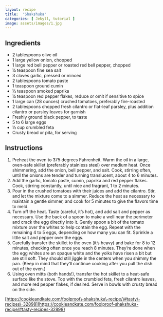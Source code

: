 ```yaml
---
layout: recipe
title:  "Shakshuka"
categories: [ Jekyll, tutorial ]
image: assets/images/1.jpg
---
```

## Ingredients

- 2 tablespoons olive oil
- 1 large yellow onion, chopped
- 1 large red bell pepper or roasted red bell pepper, chopped
- ¼ teaspoon fine sea salt
- 3 cloves garlic, pressed or minced
- 2 tablespoons tomato paste
- 1 teaspoon ground cumin
- ½ teaspoon smoked paprika
- ¼ teaspoon red pepper flakes, reduce or omit if sensitive to spice
- 1 large can \(28 ounces\) crushed tomatoes, preferably fire\-roasted
- 2 tablespoons chopped fresh cilantro or flat\-leaf parsley, plus addition cilantro or parsley leaves for garnish
- Freshly ground black pepper, to taste
- 5 to 6 large eggs
- ½ cup crumbled feta
- Crusty bread or pita, for serving

## Instructions

1. Preheat the oven to 375 degrees Fahrenheit. Warm the oil in a large, oven\-safe skillet \(preferably stainless steel\) over medium heat. Once shimmering, add the onion, bell pepper, and salt. Cook, stirring often, until the onions are tender and turning translucent, about 4 to 6 minutes.
2. Add the garlic, tomato paste, cumin, paprika and red pepper flakes. Cook, stirring constantly, until nice and fragrant, 1 to 2 minutes.
3. Pour in the crushed tomatoes with their juices and add the cilantro. Stir, and let the mixture come to a simmer. Reduce the heat as necessary to maintain a gentle simmer, and cook for 5 minutes to give the flavors time to meld.
4. Turn off the heat. Taste \(careful, it’s hot\), and add salt and pepper as necessary. Use the back of a spoon to make a well near the perimeter and crack the egg directly into it. Gently spoon a bit of the tomato mixture over the whites to help contain the egg. Repeat with the remaining 4 to 5 eggs, depending on how many you can fit. Sprinkle a little salt and pepper over the eggs.
5. Carefully transfer the skillet to the oven \(it’s heavy\) and bake for 8 to 12 minutes, checking often once you reach 8 minutes. They’re done when the egg whites are an opaque white and the yolks have risen a bit but are still soft. They should still jiggle in the centers when you shimmy the pan. \(Keep in mind that they’ll continue cooking after you pull the dish out of the oven.\)
6. Using oven mitts \(both hands\!\), transfer the hot skillet to a heat\-safe surface like the stove. Top with the crumbled feta, fresh cilantro leaves, and more red pepper flakes, if desired. Serve in bowls with crusty bread on the side.

[https://cookieandkate.com/foolproof\-shakshuka\-recipe/\#tasty\-recipes\-32898](https://cookieandkate.com/foolproof-shakshuka-recipe/#tasty-recipes-32898)
